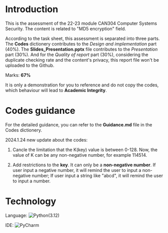 # Introduction
This is the assessment of the 22-23 module CAN304 Computer Systems Security.     The content is related to "MD5 encryption" field.

According to the task sheet, this assessment is separated into three parts. The **Codes** dictionery contributes to the _Design and implementation_ part (40%). The **Slides_Presentation.pptx** file contributes to the _Presentation_ part (30%). And for the _Quality of report_ part (30%), considering the duplicate checking rate and the content's privacy, this report file won't be uploaded to the Github.

Marks: **67%**

It is only a demonstration for you to reference and do not copy the codes, which behaviour will lead to **Academic Integrity**.

# Codes guidance
For the detailed guidance, you can refer to the **Guidance.md** file in the Codes dictionery.

2024.1.24 new update about the codes:

1. Cancle the limitation that the K(key) value is between 0-128. Now, the value of K can be any non-negative number, for example 114514.

2. Add restrictions to the **key**. It can only be a **non-negative number**. If user input a negative number, it will remind the user to input a non-negative number; If user input a string like "abcd", it will remind the user to input a number.

# Technology
Language: ![Python](https://img.shields.io/badge/-Python-3776AB?style=flat-square&logo=python&logoColor=white)(3.12)

IDE: ![PyCharm](https://img.shields.io/badge/-PyCharm-000000?style=flat-square&logo=pycharm&logoColor=white)

